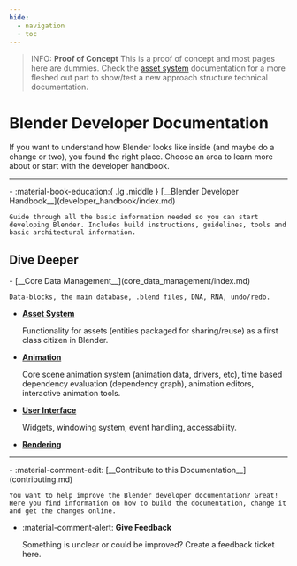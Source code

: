 ```yaml
---
hide:
  - navigation
  - toc
---
```


> INFO: __Proof of Concept__
> This is a proof of concept and most pages here are dummies. Check the [asset system](asset_system/index.md) documentation for a more fleshed out part to show/test a new approach structure technical documentation.

# Blender Developer Documentation

If you want to understand how Blender looks like inside (and maybe do a change or two), you found the right place. Choose an area to learn more about or start with the developer handbook.

---

<div class="grid cards" markdown>
-   :material-book-education:{ .lg .middle } [__Blender Developer Handbook__](developer_handbook/index.md)

    Guide through all the basic information needed so you can start developing Blender. Includes build instructions, guidelines, tools and basic architectural information.
</div>

## Dive Deeper

<div class="grid cards" markdown>
- [__Core Data Management__](core_data_management/index.md)

    Data-blocks, the main database, .blend files, DNA, RNA, undo/redo.

- [__Asset System__](asset_system/index.md)

    Functionality for assets (entities packaged for sharing/reuse) as a first class citizen in Blender.

- [__Animation__](animation/index.md)

    Core scene animation system (animation data, drivers, etc), time based dependency evaluation (dependency graph), animation editors, interactive animation tools.

- [__User Interface__](user_interface_core/index.md)

    Widgets, windowing system, event handling, accessability.

- [__Rendering__]()

</div>

---

<div class="grid cards" markdown>
-   :material-comment-edit: [__Contribute to this Documentation__](contributing.md)

    You want to help improve the Blender developer documentation? Great! Here you find information on how to build the documentation, change it and get the changes online.

-   :material-comment-alert: __Give Feedback__

    Something is unclear or could be improved? Create a feedback ticket here.
</div>
